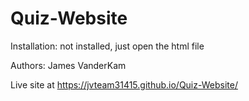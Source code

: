 # Quiz-Website

Installation: not installed, just open the html file

Authors: James VanderKam




Live site at https://jvteam31415.github.io/Quiz-Website/